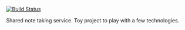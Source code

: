 [![Build Status](https://travis-ci.org/stevencrockett/OurNotes.svg?branch=master)](https://travis-ci.org/stevencrockett/OurNotes)

Shared note taking service. Toy project to play with a few technologies.
